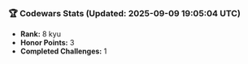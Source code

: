### 🏆 Codewars Stats (Updated: 2025-09-09 19:05:04 UTC)

- **Rank:** 8 kyu
- **Honor Points:** 3
- **Completed Challenges:** 1
